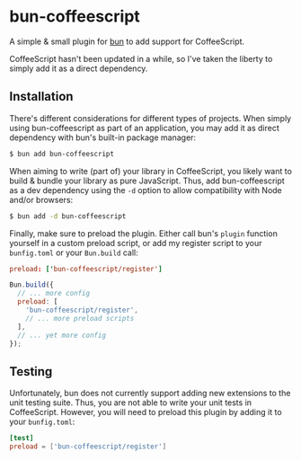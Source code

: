 # bun-coffeescript
A simple & small plugin for [bun](https://bun.sh/) to add support for CoffeeScript.

CoffeeScript hasn't been updated in a while, so I've taken the liberty to simply add it as a direct dependency.

## Installation
There's different considerations for different types of projects. When simply using bun-coffeescript as part of an application, you may add it as direct dependency with bun's built-in package manager:

```bash
$ bun add bun-coffeescript
```

When aiming to write (part of) your library in CoffeeScript, you likely want to build & bundle your library as pure JavaScript. Thus, add bun-coffeescript as a dev dependency using the `-d` option to allow compatibility with Node and/or browsers:

```bash
$ bun add -d bun-coffeescript
```

Finally, make sure to preload the plugin. Either call bun's `plugin` function yourself in a custom preload script, or add my register script to your `bunfig.toml` or your `Bun.build` call:

```toml
preload: ['bun-coffeescript/register']
```

```js
Bun.build({
  // ... more config
  preload: [
    'bun-coffeescript/register',
    // ... more preload scripts
  ],
  // ... yet more config
});
```

## Testing
Unfortunately, bun does not currently support adding new extensions to the unit testing suite. Thus, you are not able to write your unit tests in CoffeeScript. However, you will need to preload this plugin by adding it to your `bunfig.toml`:

```toml
[test]
preload = ['bun-coffeescript/register']
```
